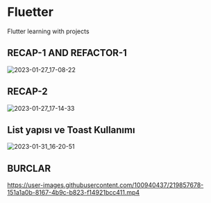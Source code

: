 # Fluetter
Flutter learning with projects

## RECAP-1 AND REFACTOR-1


![2023-01-27_17-08-22](https://user-images.githubusercontent.com/100940437/215108909-69885957-6f0d-4e17-bc72-2c3a2e298da6.jpg)


## RECAP-2

![2023-01-27_17-14-33](https://user-images.githubusercontent.com/100940437/215109177-f52c7bc9-ce33-4d95-b8a3-6b4c88b12d7c.jpg)


## List yapısı ve Toast Kullanımı

![2023-01-31_16-20-51](https://user-images.githubusercontent.com/100940437/215772109-97df132a-16bf-4442-a1ab-3deb67543d4d.jpg)

## BURCLAR 

https://user-images.githubusercontent.com/100940437/219857678-151a1a0b-8167-4b9c-b823-f14921bcc411.mp4

